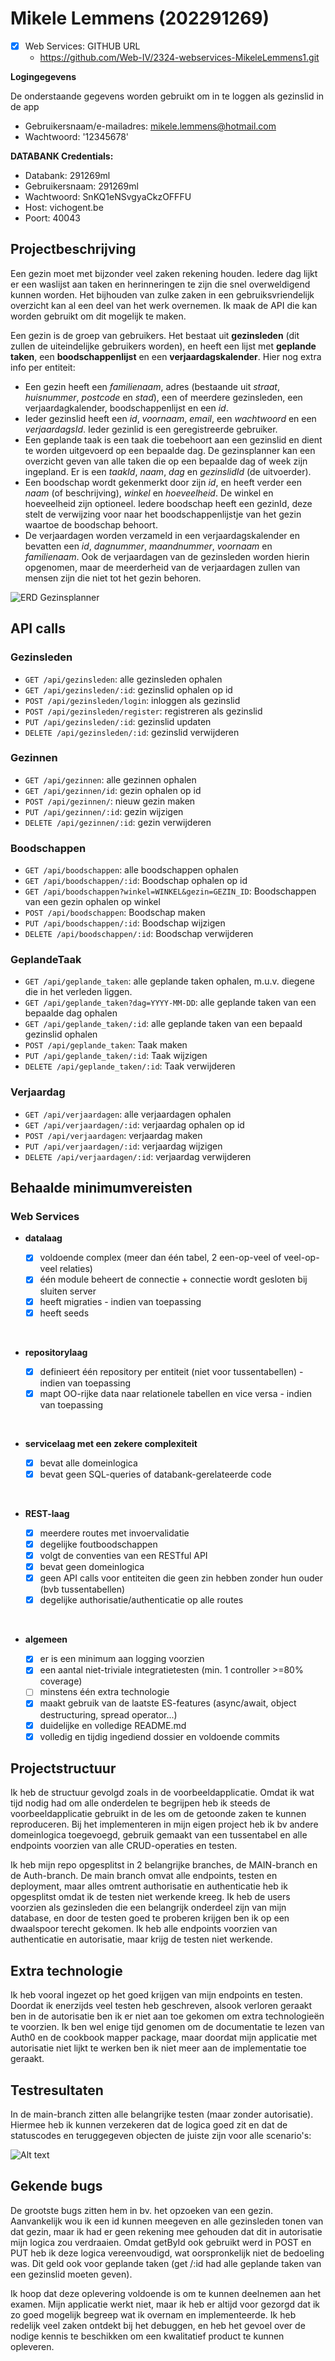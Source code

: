 # Mikele Lemmens (202291269)

- [x] Web Services: GITHUB URL
  - <https://github.com/Web-IV/2324-webservices-MikeleLemmens1.git>

**Logingegevens**

De onderstaande gegevens worden gebruikt om in te loggen als gezinslid in de app

- Gebruikersnaam/e-mailadres: <mikele.lemmens@hotmail.com>
- Wachtwoord: '12345678'

**DATABANK Credentials:**

- Databank: 291269ml
- Gebruikersnaam: 291269ml
- Wachtwoord: SnKQ1eNSvgyaCkzOFFFU
- Host: vichogent.be
- Poort: 40043

## Projectbeschrijving

 Een gezin moet met bijzonder veel zaken rekening houden. Iedere dag lijkt er een waslijst aan taken en herinneringen te zijn die snel overweldigend kunnen worden. Het bijhouden van zulke zaken in een gebruiksvriendelijk overzicht kan al een deel van het werk overnemen. Ik maak de API die kan worden gebruikt om dit mogelijk te maken.  

Een gezin is de groep van gebruikers. Het bestaat uit **gezinsleden** (dit zullen de uiteindelijke gebruikers worden), en heeft een lijst met **geplande taken**, een **boodschappenlijst** en een **verjaardagskalender**. Hier nog extra info per entiteit:  

- Een gezin heeft een *familienaam*, adres (bestaande uit *straat*, *huisnummer*, *postcode* en *stad*), een of meerdere gezinsleden, een verjaardagkalender, boodschappenlijst en een *id*.
- Ieder gezinslid heeft een *id*, *voornaam*, *email*, een *wachtwoord* en een *verjaardagsId*. Ieder gezinlid is een geregistreerde gebruiker.
- Een geplande taak is een taak die toebehoort aan een gezinslid en dient te worden uitgevoerd op een bepaalde dag. De gezinsplanner kan een overzicht geven van alle taken die op een bepaalde dag of week zijn ingepland. Er is een *taakId*, *naam*, *dag* en *gezinslidId* (de uitvoerder).
- Een boodschap wordt gekenmerkt door zijn *id*, en heeft verder een *naam* (of beschrijving), *winkel* en *hoeveelheid*. De winkel en hoeveelheid zijn optioneel. Iedere boodschap heeft een gezinId, deze stelt de verwijzing voor naar het boodschappenlijstje van het gezin waartoe de boodschap behoort.
- De verjaardagen worden verzameld in een verjaardagskalender en bevatten een *id*, *dagnummer*, *maandnummer*, *voornaam* en *familienaam*. Ook de verjaardagen van de gezinsleden worden hierin opgenomen, maar de meerderheid van de verjaardagen zullen van mensen zijn die niet tot het gezin behoren.

![ERD Gezinsplanner](image.png)

## API calls

### Gezinsleden

- `GET /api/gezinsleden`: alle gezinsleden ophalen
- `GET /api/gezinsleden/:id`: gezinslid ophalen op id
- `POST /api/gezinsleden/login`: inloggen als gezinslid
- `POST /api/gezinsleden/register`: registreren als gezinslid
- `PUT /api/gezinsleden/:id`: gezinslid updaten
- `DELETE /api/gezinsleden/:id`: gezinslid verwijderen

### Gezinnen

- `GET /api/gezinnen`: alle gezinnen ophalen
- `GET /api/gezinnen/id`: gezin ophalen op id
- `POST /api/gezinnen/`: nieuw gezin maken
- `PUT /api/gezinnen/:id`: gezin wijzigen
- `DELETE /api/gezinnen/:id`: gezin verwijderen

### Boodschappen ###

- `GET /api/boodschappen`: alle boodschappen ophalen
- `GET /api/boodschappen/:id`: Boodschap ophalen op id
- `GET /api/boodschappen?winkel=WINKEL&gezin=GEZIN_ID`: Boodschappen van een gezin ophalen op winkel
- `POST /api/boodschappen`: Boodschap maken
- `PUT /api/boodschappen/:id`: Boodschap wijzigen
- `DELETE /api/boodschappen/:id`: Boodschap verwijderen

### GeplandeTaak ###

- `GET /api/geplande_taken`: alle geplande taken ophalen, m.u.v. diegene die in het verleden liggen.
- `GET /api/geplande_taken?dag=YYYY-MM-DD`: alle geplande taken van een bepaalde dag ophalen
- `GET /api/geplande_taken/:id`: alle geplande taken van een bepaald gezinslid ophalen
- `POST /api/geplande_taken`: Taak maken
- `PUT /api/geplande_taken/:id`: Taak wijzigen
- `DELETE /api/geplande_taken/:id`: Taak verwijderen

### Verjaardag ###

- `GET /api/verjaardagen`: alle verjaardagen ophalen
- `GET /api/verjaardagen/:id`: verjaardag ophalen op id
- `POST /api/verjaardagen`: verjaardag maken
- `PUT /api/verjaardagen/:id`: verjaardag wijzigen
- `DELETE /api/verjaardagen/:id`: verjaardag verwijderen

## Behaalde minimumvereisten

### Web Services

- **datalaag**

  - [x] voldoende complex (meer dan één tabel, 2 een-op-veel of veel-op-veel relaties)
  - [x] één module beheert de connectie + connectie wordt gesloten bij sluiten server
  - [x] heeft migraties - indien van toepassing
  - [x] heeft seeds
<br />

- **repositorylaag**

  - [x] definieert één repository per entiteit (niet voor tussentabellen) - indien van toepassing
  - [x] mapt OO-rijke data naar relationele tabellen en vice versa - indien van toepassing
<br />

- **servicelaag met een zekere complexiteit**

  - [x] bevat alle domeinlogica
  - [x] bevat geen SQL-queries of databank-gerelateerde code
<br />

- **REST-laag**

  - [x] meerdere routes met invoervalidatie
  - [x] degelijke foutboodschappen
  - [x] volgt de conventies van een RESTful API
  - [x] bevat geen domeinlogica
  - [x] geen API calls voor entiteiten die geen zin hebben zonder hun ouder (bvb tussentabellen)
  - [x] degelijke authorisatie/authenticatie op alle routes
<br />

- **algemeen**

  - [x] er is een minimum aan logging voorzien
  - [x] een aantal niet-triviale integratietesten (min. 1 controller >=80% coverage)
  - [ ] minstens één extra technologie
  - [x] maakt gebruik van de laatste ES-features (async/await, object destructuring, spread operator...)
  - [x] duidelijke en volledige README.md
  - [x] volledig en tijdig ingediend dossier en voldoende commits

## Projectstructuur

Ik heb de structuur gevolgd zoals in de voorbeeldapplicatie. Omdat ik wat tijd nodig had om alle onderdelen te begrijpen heb ik steeds de voorbeeldapplicatie gebruikt in de les om de getoonde zaken te kunnen reproduceren. Bij het implementeren in mijn eigen project heb ik bv andere domeinlogica toegevoegd, gebruik gemaakt van een tussentabel en alle endpoints voorzien van alle CRUD-operaties en testen.

Ik heb mijn repo opgesplitst in 2 belangrijke branches, de MAIN-branch en de Auth-branch. De main branch omvat alle endpoints, testen en deployment, maar alles omtrent authorisatie en authenticatie heb ik opgesplitst omdat ik de testen niet werkende kreeg. Ik heb de users voorzien als gezinsleden die een belangrijk onderdeel zijn van mijn database, en door de testen goed te proberen krijgen ben ik op een dwaalspoor terecht gekomen. Ik heb alle endpoints voorzien van authenticatie en autorisatie, maar krijg de testen niet werkende.

## Extra technologie

Ik heb vooral ingezet op het goed krijgen van mijn endpoints en testen. Doordat ik enerzijds veel testen heb geschreven, alsook verloren geraakt ben in de autorisatie ben ik er niet aan toe gekomen om extra technologieën te voorzien. Ik ben wel enige tijd genomen om de documentatie te lezen van Auth0 en de cookbook mapper package, maar doordat mijn applicatie met autorisatie niet lijkt te werken ben ik niet meer aan de implementatie toe geraakt.

## Testresultaten

In de main-branch zitten alle belangrijke testen (maar zonder autorisatie). Hiermee heb ik kunnen verzekeren dat de logica goed zit en dat de statuscodes en teruggegeven objecten de juiste zijn voor alle scenario's:

![Alt text](image-1.png)

## Gekende bugs

De grootste bugs zitten hem in bv. het opzoeken van een gezin. Aanvankelijk wou ik een id kunnen meegeven en alle gezinsleden tonen van dat gezin, maar ik had er geen rekening mee gehouden dat dit in autorisatie mijn logica zou verdraaien. Omdat getById ook gebruikt werd in POST en PUT heb ik deze logica vereenvoudigd, wat oorspronkelijk niet de bedoeling was. Dit geld ook voor geplande taken (get /:id had alle geplande taken van een gezinslid moeten geven).

Ik hoop dat deze oplevering voldoende is om te kunnen deelnemen aan het examen. Mijn applicatie werkt niet, maar ik heb er altijd voor gezorgd dat ik zo goed mogelijk begreep wat ik overnam en implementeerde. Ik heb redelijk veel zaken ontdekt bij het debuggen, en heb het gevoel over de nodige kennis te beschikken om een kwalitatief product te kunnen opleveren.
